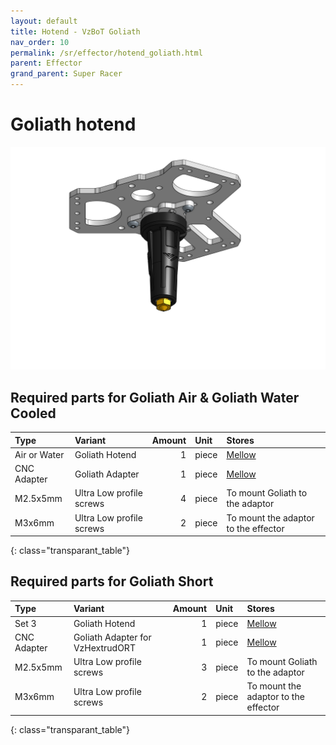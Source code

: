```yaml
---
layout: default
title: Hotend - VzBoT Goliath
nav_order: 10
permalink: /sr/effector/hotend_goliath.html
parent: Effector
grand_parent: Super Racer
---
```


# Goliath hotend

![Goliath hotend](/assets/images/sr/effector/hotend_goliath.png)

## Required parts for Goliath Air &amp; Goliath Water Cooled

| Type             | Variant                           | Amount | Unit  |                           Stores                            |
|:-----------------|:----------------------------------|-------:|:------|:------------------------------------------------------------|
| Air or Water     | Goliath Hotend                    |      1 | piece | [Mellow](https://s.click.aliexpress.com/e/_DEj9ZiN)         |
| CNC Adapter      | Goliath Adapter                   |      1 | piece | [Mellow](https://s.click.aliexpress.com/e/_DFI2Shn)         | 
| M2.5x5mm         | Ultra Low profile screws          |      4 | piece | To mount Goliath to the adaptor                             |
| M3x6mm           | Ultra Low profile screws          |      2 | piece | To mount the adaptor to the effector                        |
{: class="transparant_table"}

## Required parts for Goliath Short

| Type             | Variant                           | Amount | Unit  |                           Stores                            |
|:-----------------|:----------------------------------|-------:|:------|:------------------------------------------------------------|
| Set 3            | Goliath Hotend                    |      1 | piece | [Mellow](https://s.click.aliexpress.com/e/_DEj9ZiN)         |
| CNC Adapter      | Goliath Adapter for VzHextrudORT  |      1 | piece | [Mellow](https://s.click.aliexpress.com/e/_De0fpBB)         | 
| M2.5x5mm         | Ultra Low profile screws          |      3 | piece | To mount Goliath to the adaptor                             |
| M3x6mm           | Ultra Low profile screws          |      2 | piece | To mount the adaptor to the effector                        |
{: class="transparant_table"}
